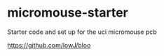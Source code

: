 # micromouse-starter
Starter code and set up for the uci micromouse pcb

https://github.com/lowJ/bloo
